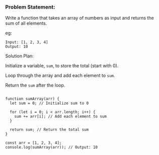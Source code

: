 ### Problem Statement:

Write a function that takes an array of numbers as input and returns the sum of all elements.

eg:

```
Input: [1, 2, 3, 4]
Output: 10
```

Solution Plan:

Initialize a variable, `sum`, to store the total (start with 0).

Loop through the array and add each element to `sum`.

Return the `sum` after the loop.

```

function sumArray(arr) {
  let sum = 0; // Initialize sum to 0

  for (let i = 0; i < arr.length; i++) {
    sum += arr[i]; // Add each element to sum
  }

  return sum; // Return the total sum
}

const arr = [1, 2, 3, 4];
console.log(sumArray(arr)); // Output: 10

```
